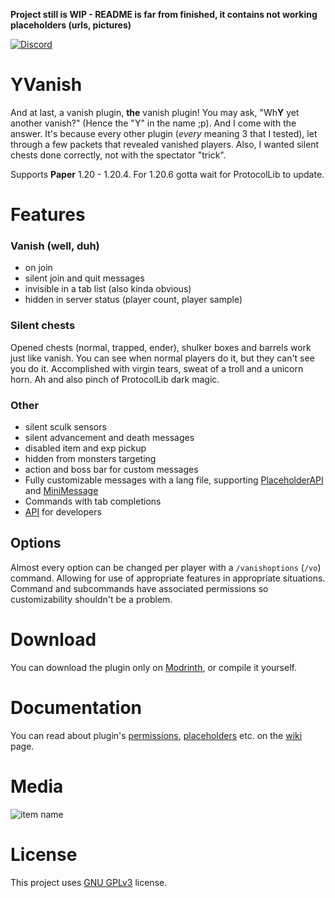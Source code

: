**Project still is WIP - README is far from finished, it contains not working placeholders (urls, pictures)**

[![Discord](https://img.shields.io/discord/1236019317208776786?style=flat&logo=discord&label=Discord&color=%235d6af2
)](https://discord.gg/kZJhKZ48j8)
# YVanish
And at last, a vanish plugin, **the** vanish plugin! You may ask, "Wh**Y** yet another vanish?" (Hence the "Y" in the name ;p). And I come with the answer. It's because every other plugin (*every* meaning 3 that I tested), let through a few packets that revealed vanished players. Also, I wanted silent chests done correctly, not with the spectator "trick".

Supports **Paper** 1.20 - 1.20.4. For 1.20.6 gotta wait for ProtocolLib to update.

# Features
### Vanish (well, duh)
- on join
- silent join and quit messages
- invisible in a tab list (also kinda obvious)
- hidden in server status (player count, player sample)

### Silent chests
Opened chests (normal, trapped, ender), shulker boxes and barrels work just like vanish. You can see when normal players do it, but they can't see you do it. Accomplished with virgin tears, sweat of a troll and a unicorn horn. Ah and also pinch of ProtocolLib dark magic.

### Other
- silent sculk sensors
- silent advancement and death messages
- disabled item and exp pickup
- hidden from monsters targeting
- action and boss bar for custom messages
- Fully customizable messages with a lang file, supporting [PlaceholderAPI](https://github.com/PlaceholderAPI/PlaceholderAPI) and [MiniMessage](https://docs.advntr.dev/minimessage/index.html)
- Commands with tab completions
- [API](https://github.com/Ynfuien/YVanish/wiki/4.-Developer-API) for developers

## Options
Almost every option can be changed per player with a `/vanishoptions` (`/vo`) command. Allowing for use of appropriate features in appropriate situations. Command and subcommands have associated permissions so customizability shouldn't be a problem.

# Download
You can download the plugin only on [Modrinth](https://modrinth.com/plugin/yvanish), or compile it yourself.

# Documentation
You can read about plugin's [permissions](https://github.com/Ynfuien/YVanish/wiki/2.-Permissions), [placeholders](https://github.com/Ynfuien/YVanish/wiki/3.-Placeholders) etc. on the [wiki](https://github.com/Ynfuien/YVanish/wiki) page.

# Media
![item name](https://i.imgur.com/WhpHY5b.gif)

# License
This project uses [GNU GPLv3](https://github.com/Ynfuien/YVanish/main/blob/LICENSE) license.